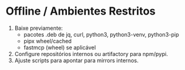 
# Offline / Ambientes Restritos

1) Baixe previamente:
   - pacotes .deb de jq, curl, python3, python3-venv, python3-pip
   - pipx wheel/cached
   - fastmcp (wheel) se aplicável
2) Configure repositórios internos ou artifactory para npm/pypi.
3) Ajuste scripts para apontar para mirrors internos.

